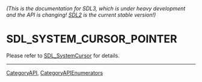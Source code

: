 ###### (This is the documentation for SDL3, which is under heavy development and the API is changing! [SDL2](https://wiki.libsdl.org/SDL2/) is the current stable version!)
# SDL_SYSTEM_CURSOR_POINTER

Please refer to [SDL_SystemCursor](SDL_SystemCursor) for details.

----
[CategoryAPI](CategoryAPI), [CategoryAPIEnumerators](CategoryAPIEnumerators)

